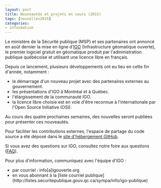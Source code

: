 ```yaml
---
layout: post
title: Nouveautés et projets en cours (2015)
tags: [nouvelles2015] 
categories:
- information
---
```


Le ministère de la Sécurité publique (MSP) et ses partenaires ont annoncé en août dernier la mise en ligne d’[IGO](http://www.securitepublique.gouv.qc.ca/ministere/salle-presse/communiques/communiques.html?tx_ttnews%5Btt_news%5D=12517) 
(Infrastructure géomatique ouverte), le premier logiciel gratuit en géomatique produit par l'administration publique 
québécoise et utilisant une licence libre en français.

<div class="liste_nouvelle" markdown="1" >
Depuis ce lancement, plusieurs développements ont eu lieu en cette fin d'année, notamment :
		<ul>
			<li>le démarrage d'un nouveau projet avec des partenaires externes au gouvernement. </li>
			<li>les présentations d'IGO à Montréal et à Québec. </li> 
			<li>l'élargissement de la communauté IGO. </li>
			<li>la licence libre choisie est en voie d'être reconnue à l'internationale par l'Open Source Initiative (OSI). </li>
		</ul>
</div>

Au cours des quatre prochaines semaines, des nouvelles seront publiées pour présenter ces nouveautés.

Pour faciliter les contributions externes, l'espace de partage du code source a été déposé dans le [site d'hébergement GitHub](https://github.com).

Si vous avez des questions sur IGO, consultez notre foire aux questions ([FAQ](http://igouverte.org/faq/)).

Pour plus d'information, communiquez avec l'équipe d'IGO :
<div class="contact" markdown="1" >
<ul>
			<li>par courriel : info[a]igouverte.org</li>
			<li>en vous abonnant  à la [liste courriel publique](http://listes.securitepublique.gouv.qc.ca/sympa/info/igo-publique) </li>
		</ul>
</div>
